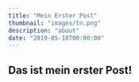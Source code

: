 ```yaml
---
title: "Mein Erster Post"
thumbnail: "images/tn.png"
description: "about"
date: "2019-05-18T00:00:00"
---
```


## Das ist mein erster Post!
